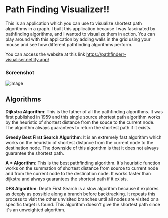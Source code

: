 # Path Finding Visualizer!!

This is an application which you can use to visualize shortest path algorithms in a graph. I built this application because I was fascinated by pathfinding algorithms, and I wanted to visualize them in action. You can play around with this application by adding walls in the grid using your mouse and see how different pathfinding algorithms perform.

You can access the website at this link https://pathfinderr-visualiser.netlify.app/

### Screenshot

![image](https://github.com/Living-Hell/PathfindingVisualizer/assets/74912161/7b2806ef-6065-4c11-99c2-04bdfd320bdb)

## Algorithms

**Dijkstra Algorithm**: This is the father of all the pathfinding algorithms. It was first published in 1959 and this single source shortest path algorithm works by the heuristic of shortest distance from the souce to the current node. The algorithm always guarantees to return the shortest path if it exists.

**Greedy Best First Search Algorithm**: It is an extremely fast algorithm which works on the heuristic of shortest distance from the current node to the destination node. The downside of this algorithm is that it does not always guarantee the shortest path.

**A \* Algorithm**: This is the best pathfinding algorithm. It's heuristic function works on the summation of shortest distance from source to current node and from the current node to the destination node. It works faster than dijkstra and always guarantees the shortest path if it exists.

**DFS Algorithm**: Depth First Search is a slow algorithm because it explores as deeply as possible along a branch before backtracking. It repeats this process to visit the other unvisited branches until all nodes are visited or a specific target is found. This algorithm doesn't give the shortest path since it's an unweighted algorithm.
